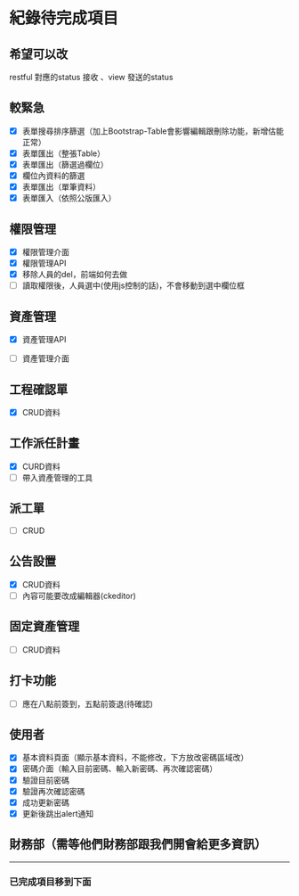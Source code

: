 # 紀錄待完成項目

## 希望可以改
restful 對應的status 接收 、view 發送的status

## 較緊急

- [x] 表單搜尋排序篩選（加上Bootstrap-Table會影響編輯跟刪除功能，新增估能正常）
- [x] 表單匯出（整張Table）
- [x] 表單匯出（篩選過欄位）
- [x] 欄位內資料的篩選
- [x] 表單匯出（單筆資料）
- [x] 表單匯入（依照公版匯入）

## 權限管理

- [x] 權限管理介面
- [x] 權限管理API
- [x] 移除人員的del，前端如何去做
- [ ] 讀取權限後，人員選中(使用js控制的話)，不會移動到選中欄位框

## 資產管理
- [x] 資產管理API
- [ ] 資產管理介面


## 工程確認單

- [x] CRUD資料

## 工作派任計畫

- [x] CURD資料
- [ ] 帶入資產管理的工具

## 派工單
- [ ] CRUD


## 公告設置

- [x] CRUD資料
- [ ] 內容可能要改成編輯器(ckeditor)

## 固定資產管理

- [ ] CRUD資料

## 打卡功能
- [ ] 應在八點前簽到，五點前簽退(待確認)

## 使用者

- [x] 基本資料頁面（顯示基本資料，不能修改，下方放改密碼區域改）
- [x] 密碼介面（輸入目前密碼、輸入新密碼、再次確認密碼）
- [x] 驗證目前密碼
- [x] 驗證再次確認密碼
- [x] 成功更新密碼
- [x] 更新後跳出alert通知

## 財務部（需等他們財務部跟我們開會給更多資訊）

----

### 已完成項目移到下面


